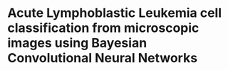 # Acute Lymphoblastic Leukemia cell classification from microscopic images using Bayesian Convolutional Neural Networks

